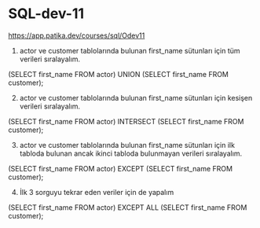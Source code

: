 # SQL-dev-11
https://app.patika.dev/courses/sql/Odev11


1) actor ve customer tablolarında bulunan first_name sütunları için tüm verileri sıralayalım.




(SELECT first_name FROM actor)
UNION
(SELECT first_name FROM customer);


2) actor ve customer tablolarında bulunan first_name sütunları için kesişen verileri sıralayalım.

(SELECT first_name FROM actor)
INTERSECT
(SELECT first_name FROM customer);

3) actor ve customer tablolarında bulunan first_name sütunları için ilk tabloda bulunan ancak ikinci tabloda bulunmayan verileri sıralayalım.


(SELECT first_name FROM actor)
EXCEPT
(SELECT first_name FROM customer);


4) İlk 3 sorguyu tekrar eden veriler için de yapalım


(SELECT first_name FROM actor)
EXCEPT ALL
(SELECT first_name FROM customer);
